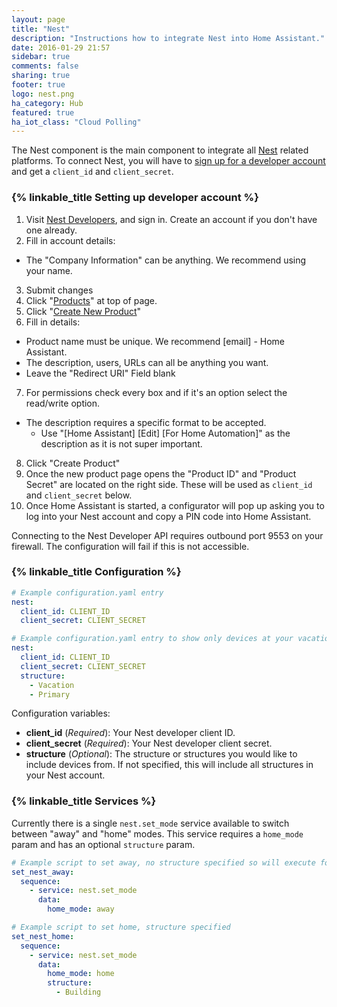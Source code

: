 ```yaml
---
layout: page
title: "Nest"
description: "Instructions how to integrate Nest into Home Assistant."
date: 2016-01-29 21:57
sidebar: true
comments: false
sharing: true
footer: true
logo: nest.png
ha_category: Hub
featured: true
ha_iot_class: "Cloud Polling"
---
```


The Nest component is the main component to integrate all [Nest](https://nest.com/) related platforms. To connect Nest, you will have to [sign up for a developer account](https://developers.nest.com/products) and get a `client_id` and `client_secret`.

### {% linkable_title Setting up developer account %}

1. Visit [Nest Developers](https://developers.nest.com/), and sign in. Create an account if you don't have one already.
2. Fill in account details:
  - The "Company Information" can be anything. We recommend using your name.
3. Submit changes
4. Click "[Products](https://developers.nest.com/products)" at top of page.
5. Click "[Create New Product](https://developers.nest.com/products/new)"
6. Fill in details:
  - Product name must be unique. We recommend [email] - Home Assistant.
  - The description, users, URLs can all be anything you want.
  - Leave the "Redirect URI" Field blank
7. For permissions check every box and if it's an option select the read/write option.
  - The description requires a specific format to be accepted.
    - Use "[Home Assistant] [Edit] [For Home Automation]" as the description as it is not super important.
8. Click "Create Product"
9. Once the new product page opens the "Product ID" and "Product Secret" are located on the right side. These will be used as `client_id` and `client_secret` below.
10. Once Home Assistant is started, a configurator will pop up asking you to log into your Nest account and copy a PIN code into Home Assistant.

Connecting to the Nest Developer API requires outbound port 9553 on your firewall. The configuration will fail if this is not accessible.

### {% linkable_title Configuration %}

```yaml
# Example configuration.yaml entry
nest:
  client_id: CLIENT_ID
  client_secret: CLIENT_SECRET
```

```yaml
# Example configuration.yaml entry to show only devices at your vacation and primary homes
nest:
  client_id: CLIENT_ID
  client_secret: CLIENT_SECRET
  structure:
    - Vacation
    - Primary
```

Configuration variables:

- **client_id** (*Required*): Your Nest developer client ID.
- **client_secret** (*Required*): Your Nest developer client secret.
- **structure** (*Optional*): The structure or structures you would like to include devices from. If not specified, this will include all structures in your Nest account.

### {% linkable_title Services %}

Currently there is a single `nest.set_mode` service available to switch between
"away" and "home" modes. This service requires a `home_mode` param and has an
optional `structure` param.

```yaml
# Example script to set away, no structure specified so will execute for all
set_nest_away:
  sequence:
    - service: nest.set_mode
      data:
        home_mode: away
```

```yaml
# Example script to set home, structure specified
set_nest_home:
  sequence:
    - service: nest.set_mode
      data:
        home_mode: home
        structure:
          - Building
```
